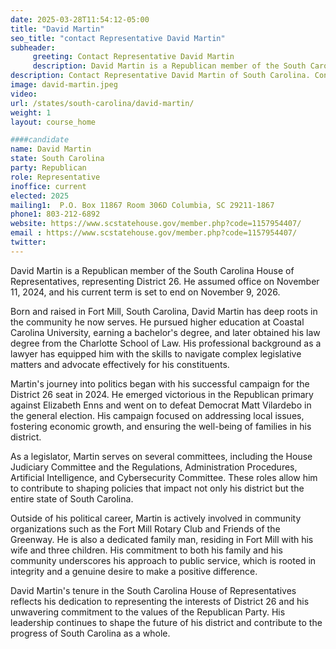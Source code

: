 ```yaml
---
date: 2025-03-28T11:54:12-05:00
title: "David Martin"
seo_title: "contact Representative David Martin"
subheader:
     greeting: Contact Representative David Martin
     description: David Martin is a Republican member of the South Carolina House of Representatives, representing District 26. He assumed office on November 11, 2024, and his current term is set to end on November 9, 2026.
description: Contact Representative David Martin of South Carolina. Contact information for David Martin includes email address, phone number, and mailing address.
image: david-martin.jpeg
video:
url: /states/south-carolina/david-martin/
weight: 1
layout: course_home

####candidate
name: David Martin
state: South Carolina
party: Republican
role: Representative
inoffice: current
elected: 2025
mailing1:  P.O. Box 11867 Room 306D Columbia, SC 29211-1867
phone1: 803-212-6892
website: https://www.scstatehouse.gov/member.php?code=1157954407/
email : https://www.scstatehouse.gov/member.php?code=1157954407/
twitter: 
---
```

David Martin is a Republican member of the South Carolina House of Representatives, representing District 26. He assumed office on November 11, 2024, and his current term is set to end on November 9, 2026.

Born and raised in Fort Mill, South Carolina, David Martin has deep roots in the community he now serves. He pursued higher education at Coastal Carolina University, earning a bachelor's degree, and later obtained his law degree from the Charlotte School of Law. His professional background as a lawyer has equipped him with the skills to navigate complex legislative matters and advocate effectively for his constituents.

Martin's journey into politics began with his successful campaign for the District 26 seat in 2024. He emerged victorious in the Republican primary against Elizabeth Enns and went on to defeat Democrat Matt Vilardebo in the general election. His campaign focused on addressing local issues, fostering economic growth, and ensuring the well-being of families in his district.

As a legislator, Martin serves on several committees, including the House Judiciary Committee and the Regulations, Administration Procedures, Artificial Intelligence, and Cybersecurity Committee. These roles allow him to contribute to shaping policies that impact not only his district but the entire state of South Carolina.

Outside of his political career, Martin is actively involved in community organizations such as the Fort Mill Rotary Club and Friends of the Greenway. He is also a dedicated family man, residing in Fort Mill with his wife and three children. His commitment to both his family and his community underscores his approach to public service, which is rooted in integrity and a genuine desire to make a positive difference.

David Martin's tenure in the South Carolina House of Representatives reflects his dedication to representing the interests of District 26 and his unwavering commitment to the values of the Republican Party. His leadership continues to shape the future of his district and contribute to the progress of South Carolina as a whole.
